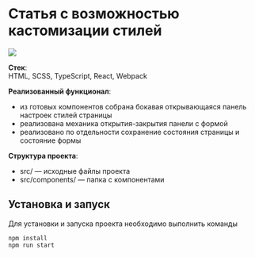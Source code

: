 # Статья с возможностью кастомизации стилей
![](https://github.com/NoKaLoKa/blog-customizer/assets/34033274/a831c584-e505-4062-98d2-06484c45e7d8)

**Стек**:  
HTML, SCSS, TypeScript, React, Webpack 

**Реализованный функционал**:
- из готовых компонентов собрана бокавая открывающаяся панель настроек стилей страницы
- реализована механика открытия-закрытия панели с формой
- реализовано по отдельности сохранение состояния страницы и состояние формы

**Структура проекта**:
- src/ — исходные файлы проекта
- src/components/ — папка с компонентами

## Установка и запуск
Для установки и запуска проекта необходимо выполнить команды

```
npm install
npm run start
```
